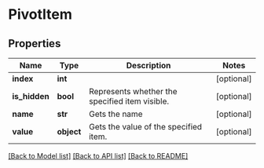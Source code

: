 # PivotItem

## Properties
Name | Type | Description | Notes
------------ | ------------- | ------------- | -------------
**index** | **int** |  | [optional] 
**is_hidden** | **bool** | Represents whether the specified item visible. | [optional] 
**name** | **str** | Gets the name | [optional] 
**value** | **object** | Gets the value of the specified item. | [optional] 

[[Back to Model list]](../README.md#documentation-for-models) [[Back to API list]](../README.md#documentation-for-api-endpoints) [[Back to README]](../README.md)


